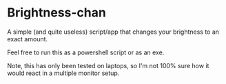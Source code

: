 # Brightness-chan
A simple (and quite useless) script/app that changes your brightness to an exact amount.

Feel free to run this as a powershell script or as an exe.

Note, this has only been tested on laptops, so I'm not 100% sure how it would react in a multiple monitor setup.
